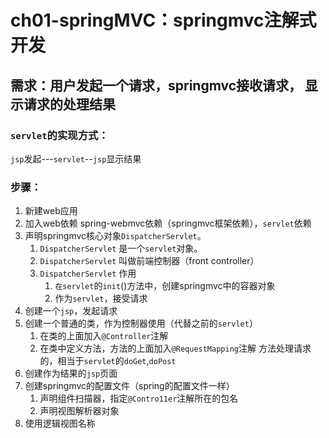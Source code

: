 # ch01-springMVC：springmvc注解式开发

## 需求：用户发起一个请求，springmvc接收请求， 显示请求的处理结果

### `servlet`的实现方式：
`jsp`发起---`servlet`--`jsp`显示结果

### 步骤：
1. 新建web应用
2. 加入web依赖
    spring-webmvc依赖（springmvc框架依赖），`servlet`依赖
3. 声明springmvc核心对象`DispatcherServlet`。
   1) `DispatcherServlet` 是一个`servlet`对象。
   2) `DispatcherServlet` 叫做前端控制器（front controller）
   3) `DispatcherServlet` 作用
      1. `在servlet`的`init`()方法中，创建springmvc中的容器对象
      2. 作为`servlet`，接受请求
4. 创建一个`jsp`，发起请求
5. 创建一个普通的类，作为控制器使用（代替之前的`servlet`）
   1) 在类的上面加入`@Controller`注解
   2) 在类中定义方法，方法的上面加入`@RequestMapping`注解
      方法处理请求的，相当于`servlet`的`doGet`,`doPost`
6. 创建作为结果的`jsp`页面
7. 创建springmvc的配置文件（spring的配置文件一样）
   1) 声明组件扫描器，指定`@Contro11er`注解所在的包名
   2) 声明视图解析器对象
8. 使用逻辑视图名称